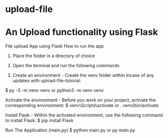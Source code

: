 # upload-file
# An Upload functionality using Flask

File upload App using Flask How to run the app

1. Place the folder in a directory of choice

2. Open the terminal and run the following commands

3. Create an environment - Create the venv folder within incase of any updates with upload-file-tutorial:

$ py -3 -m venv venv or python3 -m venv venv

Activate the environment - Before you work on your project, activate the corresponding environment:
$ venv\Scripts\activate or . venv/bin/activate

Install Flask - Within the activated environment, use the following command to install Flask:
$ pip install Flask

Run The Application (main.py)
$ python main.py or py main.py
